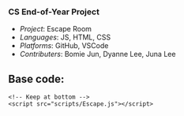 ### CS End-of-Year Project
- *Project*: Escape Room
- *Languages*: JS, HTML, CSS
- *Platforms*: GitHub, VSCode
- *Contributers*: Bomie Jun, Dyanne Lee, Juna Lee

## Base code:
<!-- CTRL+/ comment -->
<!-- html:5 setup -->

<!DOCTYPE html>
<html lang="en">
    <head>
        <meta charset="UTF-8">
        <meta http-equiv="X-UA-Compatible" content="IE=edge">
        <meta name="viewport" content="width=device-width, initial-scale=1.0">
        <link rel="stylesheet" href="https://cdnjs.cloudflare.com/ajax/libs/materialize/1.0.0/css/materialize.min.css">
        <link href="https://fonts.googleapis.com/icon?family=Material+Icons" rel="stylesheet">
        <link rel="stylesheet" href="/public/stylesheets/stylesheet1.css">
        <title>Escape Room</title>
        <style>
            body {
                background-image: url('images/airconditioner_inside_withkey.jpg');
                background-size: cover;
            }
        </style>
    </head>

<body>

    <!-- Keep at bottom -->
    <script src="scripts/Escape.js"></script>
</body>

</html>

